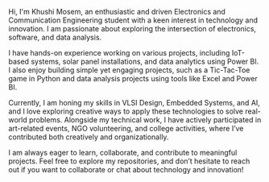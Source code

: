 Hi, I'm Khushi Mosem, an enthusiastic and driven Electronics and Communication Engineering student with a keen interest in technology and innovation. I am passionate about exploring the intersection of electronics, software, and data analysis.

I have hands-on experience working on various projects, including IoT-based systems, solar panel installations, and data analytics using Power BI. I also enjoy building simple yet engaging projects, such as a Tic-Tac-Toe game in Python and data analysis projects using tools like Excel and Power BI.

Currently, I am honing my skills in VLSI Design, Embedded Systems, and AI, and I love exploring creative ways to apply these technologies to solve real-world problems. Alongside my technical work, I have actively participated in art-related events, NGO volunteering, and college activities, where I’ve contributed both creatively and organizationally.

I am always eager to learn, collaborate, and contribute to meaningful projects. Feel free to explore my repositories, and don’t hesitate to reach out if you want to collaborate or chat about technology and innovation!
